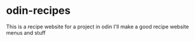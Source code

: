 # odin-recipes
This is a recipe website for a project in odin
I'll make a good recipe website menus and stuff
